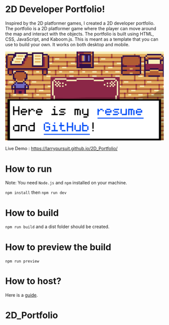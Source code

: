 # 2D Developer Portfolio!

Inspired by the 2D platformer games, I created a 2D developer portfolio. The portfolio is a 2D platformer game where the player can move around the map and interact with the objects. The portfolio is built using HTML, CSS, JavaScript, and Kaboom.js. This is meant as a template that you can use to build your own. It works on both desktop
and mobile.

![A screenshot of the project](./2Dthumbnail.png)

Live Demo : https://larrypursuit.github.io/2D_Portfolio/

# How to run

Note: You need `Node.js` and `npm` installed on your machine.

`npm install` then `npm run dev`

# How to build

`npm run build` and a dist folder should be created.

# How to preview the build

`npm run preview`

# How to host?

Here is a [guide](HOW_TO_DEPLOY.MD).
# 2D_Portfolio
